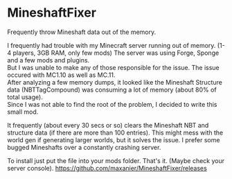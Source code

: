 # MineshaftFixer
Frequently throw Mineshaft data out of the memory.

I frequently had trouble with my Minecraft server running out of memory. (1-4 players, 3GB RAM, only few mods)
The server was using Forge, Sponge and a few mods and plugins.  
But I was unable to make any of those responsible for the issue. The issue occured with MC1.10 as well as MC.11.  
After analyzing a few memory dumps, it looked like the Mineshaft Structure data (NBTTagCompound) was consuming a lot of memory (about 80% of total usage).  
Since I was not able to find the root of the problem, I decided to write this small mod.  

It frequently (about every 30 secs or so) clears the Mineshaft NBT and structure data (if there are more than 100 entries). 
This might mess with the world gen if generating larger worlds, but it solves the issue. I prefer some bugged Mineshafts over a constantly crashing server.

To install just put the file into your mods folder. That's it. (Maybe check your server console).
https://github.com/maxanier/MineshaftFixer/releases
